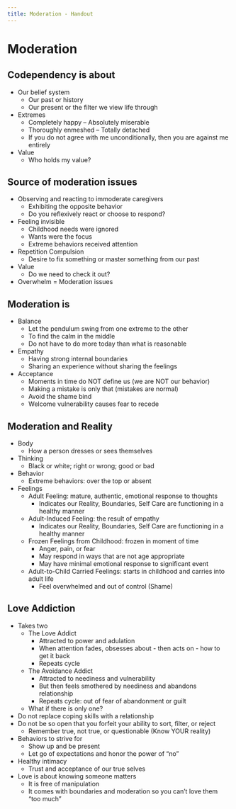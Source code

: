 ```yaml
---
title: Moderation - Handout
---
```

# Moderation  

## Codependency is about  

* Our belief system
    * Our past or history
    * Our present or the filter we view life through
* Extremes
    * Completely happy – Absolutely miserable
    * Thoroughly enmeshed – Totally detached
    * If you do not agree with me unconditionally, then you are against me entirely
* Value
    * Who holds my value?

## Source of moderation issues

* Observing and reacting to immoderate caregivers
    * Exhibiting the opposite behavior
    * Do you reflexively react or choose to respond?
* Feeling invisible
    * Childhood needs were ignored
    * Wants were the focus
    * Extreme behaviors received attention
* Repetition Compulsion
    * Desire to fix something or master something from our past
* Value
    * Do we need to check it out?
* Overwhelm = Moderation issues

## Moderation is

* Balance
    * Let the pendulum swing from one extreme to the other
    * To find the calm in the middle
    * Do not have to do more today than what is reasonable
* Empathy
    * Having strong internal boundaries
    * Sharing an experience without sharing the feelings
* Acceptance
    * Moments in time do NOT define us (we are NOT our behavior)
    * Making a mistake is only that (mistakes are normal)
    * Avoid the shame bind
    * Welcome vulnerability causes fear to recede

<div class="page"></div>

## Moderation and Reality

* Body
    * How a person dresses or sees themselves
* Thinking
    * Black or white; right or wrong; good or bad
* Behavior
    * Extreme behaviors: over the top or absent
* Feelings
    * Adult Feeling: mature, authentic, emotional response to thoughts
        * Indicates our Reality, Boundaries, Self Care are functioning in a healthy manner
    * Adult-Induced Feeling: the result of empathy
        * Indicates our Reality, Boundaries, Self Care are functioning in a healthy manner
    * Frozen Feelings from Childhood: frozen in moment of time
        * Anger, pain, or fear
        * May respond in ways that are not age appropriate
        * May have minimal emotional response to significant event
    * Adult-to-Child Carried Feelings: starts in childhood and carries into adult life
        * Feel overwhelmed and out of control (Shame)

## Love Addiction

* Takes two
    * The Love Addict
        * Attracted to power and adulation
        * When attention fades, obsesses about - then acts on - how to get it back
        * Repeats cycle
    * The Avoidance Addict
        * Attracted to neediness and vulnerability
        * But then feels smothered by neediness and abandons relationship
        * Repeats cycle: out of fear of abandonment or guilt
    * What if there is only one?
* Do not replace coping skills with a relationship
* Do not be so open that you forfeit your ability to sort, filter, or reject
    * Remember true, not true, or questionable (Know YOUR reality)
* Behaviors to strive for
    * Show up and be present
    * Let go of expectations and honor the power of “no”
* Healthy intimacy
    * Trust and acceptance of our true selves
* Love is about knowing someone matters
    * It is free of manipulation
    * It comes with boundaries and moderation so you can’t love them “too much”